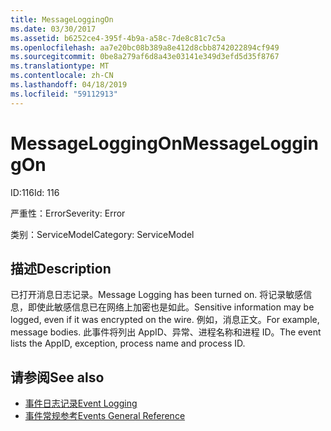 ```yaml
---
title: MessageLoggingOn
ms.date: 03/30/2017
ms.assetid: b6252ce4-395f-4b9a-a58c-7de8c81c7c5a
ms.openlocfilehash: aa7e20bc08b389a8e412d8cbb8742022894cf949
ms.sourcegitcommit: 0be8a279af6d8a43e03141e349d3efd5d35f8767
ms.translationtype: MT
ms.contentlocale: zh-CN
ms.lasthandoff: 04/18/2019
ms.locfileid: "59112913"
---
```

# <a name="messageloggingon"></a><span data-ttu-id="b7c8b-102">MessageLoggingOn</span><span class="sxs-lookup"><span data-stu-id="b7c8b-102">MessageLoggingOn</span></span>
<span data-ttu-id="b7c8b-103">ID:116</span><span class="sxs-lookup"><span data-stu-id="b7c8b-103">Id: 116</span></span>  
  
 <span data-ttu-id="b7c8b-104">严重性：Error</span><span class="sxs-lookup"><span data-stu-id="b7c8b-104">Severity: Error</span></span>  
  
 <span data-ttu-id="b7c8b-105">类别：ServiceModel</span><span class="sxs-lookup"><span data-stu-id="b7c8b-105">Category: ServiceModel</span></span>  
  
## <a name="description"></a><span data-ttu-id="b7c8b-106">描述</span><span class="sxs-lookup"><span data-stu-id="b7c8b-106">Description</span></span>  
 <span data-ttu-id="b7c8b-107">已打开消息日志记录。</span><span class="sxs-lookup"><span data-stu-id="b7c8b-107">Message Logging has been turned on.</span></span> <span data-ttu-id="b7c8b-108">将记录敏感信息，即使此敏感信息已在网络上加密也是如此。</span><span class="sxs-lookup"><span data-stu-id="b7c8b-108">Sensitive information may be logged, even if it was encrypted on the wire.</span></span> <span data-ttu-id="b7c8b-109">例如，消息正文。</span><span class="sxs-lookup"><span data-stu-id="b7c8b-109">For example, message bodies.</span></span> <span data-ttu-id="b7c8b-110">此事件将列出 AppID、异常、进程名称和进程 ID。</span><span class="sxs-lookup"><span data-stu-id="b7c8b-110">The event lists the AppID, exception, process name and process ID.</span></span>  
  
## <a name="see-also"></a><span data-ttu-id="b7c8b-111">请参阅</span><span class="sxs-lookup"><span data-stu-id="b7c8b-111">See also</span></span>

- [<span data-ttu-id="b7c8b-112">事件日志记录</span><span class="sxs-lookup"><span data-stu-id="b7c8b-112">Event Logging</span></span>](../../../../../docs/framework/wcf/diagnostics/event-logging/index.md)
- [<span data-ttu-id="b7c8b-113">事件常规参考</span><span class="sxs-lookup"><span data-stu-id="b7c8b-113">Events General Reference</span></span>](../../../../../docs/framework/wcf/diagnostics/event-logging/events-general-reference.md)
